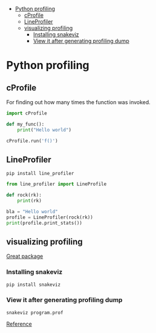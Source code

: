 <!--ts-->
   * [Python profiling](#python-profiling)
      * [cProfile](#cprofile)
      * [LineProfiler](#lineprofiler)
      * [visualizing profiling](#visualizing-profiling)
         * [Installing snakeviz](#installing-snakeviz)
         * [View it after generating profiling dump](#view-it-after-generating-profiling-dump)

<!-- Added by: gil_diy, at: Sat 07 May 2022 15:24:01 IDT -->

<!--te-->


# Python profiling

## cProfile

For finding out how many times the function was invoked.

```python
import cProfile

def my_func():
	print("Hello world")

cProfile.run('f()')
```

## LineProfiler

```
pip install line_profiler
```

```python
from line_profiler import LineProfile

def rock(rk):
	print(rk)

bla = "Hello world"
profile = LineProfiler(rock(rk))
print(profile.print_stats())

```

## visualizing profiling

[Great package](https://jiffyclub.github.io/snakeviz/)

### Installing snakeviz

```bash
pip install snakeviz
```
### View it after generating profiling dump

```
snakeviz program.prof
```

[Reference](https://www.youtube.com/watch?v=MgBgMyYROTE)